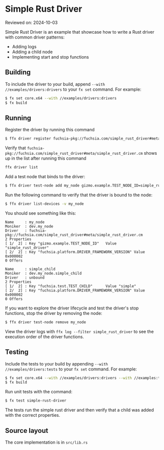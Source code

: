 # Simple Rust Driver

Reviewed on: 2024-10-03

Simple Rust Driver is an example that showcase how to write a Rust driver with
common driver patterns:
- Adding logs
- Adding a child node
- Implementing start and stop functions

## Building

To include the driver to your build, append `--with //examples/drivers:drivers`
to your `fx set` command. For example:

```bash
$ fx set core.x64 --with //examples/drivers:drivers
$ fx build
```

## Running

Register the driver by running this command
```bash
$ ffx driver register fuchsia-pkg://fuchsia.com/simple_rust_driver#meta/simple_rust_driver.cm
```

Verify that
`fuchsia-pkg://fuchsia.com/simple_rust_driver#meta/simple_rust_driver.cm` shows
up in the list after running this command
```bash
ffx driver list
```

Add a test node that binds to the driver:
```bash
$ ffx driver test-node add my_node gizmo.example.TEST_NODE_ID=simple_rust_driver
```

Run the following command to verify that the driver is bound to the node:
```bash
$ ffx driver list-devices -v my_node
```

You should see something like this:
```
Name     : my_node
Moniker  : dev.my_node
Driver   : fuchsia-pkg://fuchsia.com/simple_rust_driver#meta/simple_rust_driver.cm
2 Properties
[ 1/  2] : Key "gizmo.example.TEST_NODE_ID"   Value "simple_rust_driver"
[ 2/  2] : Key "fuchsia.platform.DRIVER_FRAMEWORK_VERSION" Value 0x000002
0 Offers

Name     : simple_child
Moniker  : dev.my_node.simple_child
Driver   : unbound
2 Properties
[ 1/  2] : Key "fuchsia.test.TEST_CHILD"      Value "simple"
[ 2/  2] : Key "fuchsia.platform.DRIVER_FRAMEWORK_VERSION" Value 0x000002
0 Offers
```

If you want to explore the driver lifecycle and test the driver's stop
functions, stop the driver by removing the node:
```bash
$ ffx driver test-node remove my_node
```

View the driver logs with `ffx log --filter simple_rust_driver` to see the
execution order of the driver functions.

## Testing

Include the tests to your build by appending `--with //examples/drivers:tests` to your `fx
set` command. For example:

```bash
$ fx set core.x64 --with //examples/drivers:drivers --with //examples:tests
$ fx build
```

Run unit tests with the command:
```bash
$ fx test simple-rust-driver
```

The tests run the simple rust driver and then verify that a child was added with
the correct properties.

## Source layout

The core implementation is in  `src/lib.rs`
